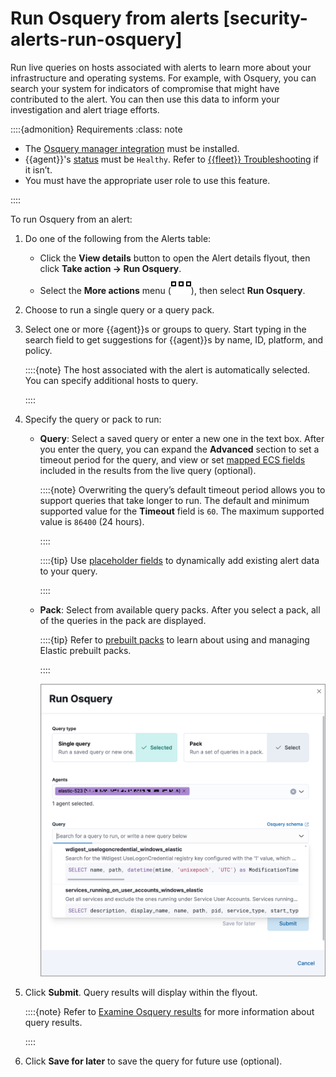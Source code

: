 # Run Osquery from alerts [security-alerts-run-osquery]

Run live queries on hosts associated with alerts to learn more about your infrastructure and operating systems. For example, with Osquery, you can search your system for indicators of compromise that might have contributed to the alert. You can then use this data to inform your investigation and alert triage efforts.

::::{admonition} Requirements
:class: note

* The [Osquery manager integration](../../../solutions/security/investigate/manage-integration.md) must be installed.
* {{agent}}'s [status](https://www.elastic.co/guide/en/fleet/current/monitor-elastic-agent.html) must be `Healthy`. Refer to [{{fleet}} Troubleshooting](../../../troubleshoot/ingest/fleet/common-problems.md) if it isn’t.
* You must have the appropriate user role to use this feature.

::::


To run Osquery from an alert:

1. Do one of the following from the Alerts table:

    * Click the **View details** button to open the Alert details flyout, then click **Take action → Run Osquery**.
    * Select the **More actions** menu (![Actions menu icon](../../../images/serverless-boxesHorizontal.svg "")), then select **Run Osquery**.

2. Choose to run a single query or a query pack.
3. Select one or more {{agent}}s or groups to query. Start typing in the search field to get suggestions for {{agent}}s by name, ID, platform, and policy.

    ::::{note}
    The host associated with the alert is automatically selected. You can specify additional hosts to query.

    ::::

4. Specify the query or pack to run:

    * **Query**: Select a saved query or enter a new one in the text box. After you enter the query, you can expand the **Advanced** section to set a timeout period for the query, and view or set [mapped ECS fields](../../../solutions/security/investigate/osquery.md#osquery-map-fields) included in the results from the live query (optional).

        ::::{note}
        Overwriting the query’s default timeout period allows you to support queries that take longer to run. The default and minimum supported value for the **Timeout** field is `60`. The maximum supported value is `86400` (24 hours).

        ::::


        ::::{tip}
        Use [placeholder fields](../../../solutions/security/investigate/use-placeholder-fields-in-osquery-queries.md) to dynamically add existing alert data to your query.

        ::::

    * **Pack**: Select from available query packs. After you select a pack, all of the queries in the pack are displayed.

        ::::{tip}
        Refer to [prebuilt packs](../../../solutions/security/investigate/osquery.md#osquery-prebuilt-packs-queries) to learn about using and managing Elastic prebuilt packs.

        ::::


        ![Shows how to set up a single query](../../../images/serverless--osquery-setup-query.png "")

5. Click **Submit**. Query results will display within the flyout.

    ::::{note}
    Refer to [Examine Osquery results](../../../solutions/security/investigate/examine-osquery-results.md) for more information about query results.

    ::::

6. Click **Save for later** to save the query for future use (optional).
